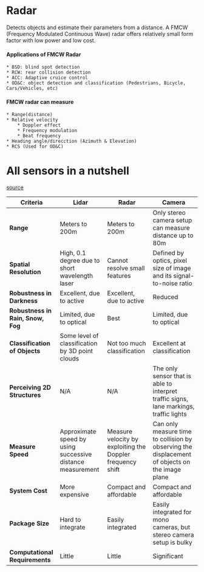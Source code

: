 # Radar
Detects objects and estimate their parameters from a distance. A FMCW (Frequency Modulated Continuous Wave) radar offers relatively small form factor with low power and low cost.

#### Applications of FMCW Radar
    * BSD: blind spot detection
    * RCW: rear collision detection
    * ACC: Adaptive cruice control
    * OD&C: object detection and classification (Pedestrians, Bicycle, Cars/Vehicles, etc)
#### FMCW radar can measure
    * Range(distance)
    * Relative velocity
        * Doppler effect
        * Frequency modulation
        * Beat frequency 
    * Heading angle/direcction (Azimuth & Elevation)
    * RCS (Used for OD&C)
















# All sensors in a nutshell
[source](https://github.com/fanweng/Udacity-Sensor-Fusion-Nanodegree/blob/main/README.md)

|  Criteria  |  Lidar  |  Radar  |  Camera  |
|------------|---------|---------|----------|
| **Range**      | Meters to 200m | Meters to 200m | Only stereo camera setup can measure distance up to 80m |
| **Spatial Resolution** | High, 0.1 degree due to short wavelength laser | Cannot resolve small features | Defined by optics, pixel size of image and its signal-to-noise ratio |
| **Robustness in Darkness** | Excellent, due to active | Excellent, due to active | Reduced |
| **Robustness in Rain, Snow, Fog** | Limited, due to optical | Best | Limited, due to optical |
| **Classification of Objects** | Some level of classification by 3D point clouds | Not too much classification | Excellent at classification |
| **Perceiving 2D Structures** | N/A | N/A | The only sensor that is able to interpret traffic signs, lane markings, traffic lights |
| **Measure Speed** | Approximate speed by using successive distance measurement | Measure velocity by exploiting the Doppler frequency shift | Can only measure time to collision by observing the displacement of objects on the image plane |
| **System Cost** | More expensive | Compact and affordable | Compact and affordable |
| **Package Size** | Hard to integrate | Easily integrated | Easily integrated for mono cameras, but stereo camera setup is bulky |
| **Computational Requirements** | Little | Little | Significant |